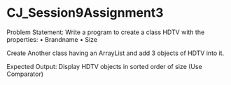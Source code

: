 # CJ_Session9Assignment3

Problem Statement:
Write a program to create a class HDTV with the properties:
• Brandname
• Size

Create Another class having an ArrayList and add 3 objects of HDTV into it.


Expected Output:
Display HDTV objects in sorted order of size (Use Comparator)
